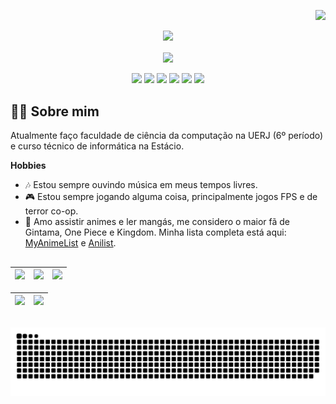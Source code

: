 <img align="right" src="https://komarev.com/ghpvc/?username=kayuun16&color=7b68ee"><br>
<div align="center">
  <a href="https://github.com/kayuun16">
    <img align="center" src="https://64.media.tumblr.com/f79e0bff5eae8918c969d5863908f3c6/25fe7469e66d9c7b-6f/s540x810/f8142cd4f6b55f0a6ff2a5cea758069481e727db.pnj" width="500">
  </a>
</div>
<br>

<div align="center">
    <img align="center" src="https://64.media.tumblr.com/3af286e806cd0104749436cb75a8b5ae/caf47d32b7f833a0-da/s540x810/516366c19fac5555463b8c0fccd554768566eb4d.gifv" width="350">
</div>
<br>

<div align="center">
    <a href="https://twitter.com/Kayuun_" target="_blank"><img src="https://img.shields.io/badge/Twitter-1DA1F2?style=for-the-badge&logo=twitter&logoColor=white" target="_blank"></a>
    <a href="https://instagram.com/kauan_lucas14" target="_blank"><img src="https://img.shields.io/badge/-Instagram-%23E4405F?style=for-the-badge&logo=instagram&logoColor=white" target="_blank"></a>
    <a href="mailto:klasgamer3@gmail.com"><img src="https://img.shields.io/badge/Gmail-D14836?style=for-the-badge&logo=gmail&logoColor=white"></a>
    <a href="https://steamcommunity.com/id/kayuun_/" target="_blank"><img src="https://img.shields.io/badge/Steam-000000?style=for-the-badge&logo=steam&logoColor=white" target="_blank"></a>
    <a href="https://open.spotify.com/playlist/6o1LuCFkX37bEnLxPClceR?si=09520d3240954260" target="_blank"><img src="https://img.shields.io/badge/Spotify-1ED760?&style=for-the-badge&logo=spotify&logoColor=white"target="_blank"></a>
    <a href="https://www.linkedin.com/in/kauan-lucas-219b29273" target="_blank"><img src="https://img.shields.io/badge/-LinkedIn-%230077B5?style=for-the-badge&logo=linkedin&logoColor=white" target="_blank"></a>
</div>

## 👨‍💻 Sobre mim

Atualmente faço faculdade de ciência da computação na UERJ (6º período) e curso técnico de informática na Estácio.

<b>Hobbies</b>

- 🎶 Estou sempre ouvindo música em meus tempos livres.
- 🎮 Estou sempre jogando alguma coisa, principalmente jogos FPS e de terror co-op.
- 📖 Amo assistir animes e ler mangás, me considero o maior fã de Gintama, One Piece e Kingdom. Minha lista completa está aqui: <a href="https://myanimelist.net/profile/Kayuuun">MyAnimeList</a> e <a href="https://anilist.co/user/Kayuun/">Anilist</a>.

##

| ![](http://github-profile-summary-cards.vercel.app/api/cards/stats?username=kayuun16&theme=jolly) | ![](http://github-profile-summary-cards.vercel.app/api/cards/repos-per-language?username=kayuun16&hide=Html&theme=jolly) | ![](http://github-profile-summary-cards.vercel.app/api/cards/most-commit-language?username=kayuun16&theme=jolly) |
| :-: | :-: | :-: |

| ![](http://github-profile-summary-cards.vercel.app/api/cards/profile-details?username=kayuun16&theme=jolly) | ![](https://github-readme-streak-stats.herokuapp.com/?user=kayuun16&theme=jolly&hide_border=true&date_format=M%20j%5B%2C%20Y%5D&background=1A1B27&stroke=35AFA3&ring=BF91F3&fire=BF91F3&currStreakNum=BF91F3&sideNums=BF91F3&currStreakLabel=BF91F3&sideLabels=BF91F3&dates=35AFA3) |
| :-: | :-: |

##

<picture align="center">
  <source media="(prefers-color-scheme: dark)" srcset="https://raw.githubusercontent.com/kayuun16/kayuun16/output/github-contribution-grid-snake-dark.svg">
  <source media="(prefers-color-scheme: light)" srcset="https://raw.githubusercontent.com/kayuun16/kayuun16/output/github-contribution-grid-snake-dark.svg">
  <img align="center" alt="github contribution grid snake animation" src="https://raw.githubusercontent.com/kayuun16/kayuun16/output/github-contribution-grid-snake.svg">
</picture>

